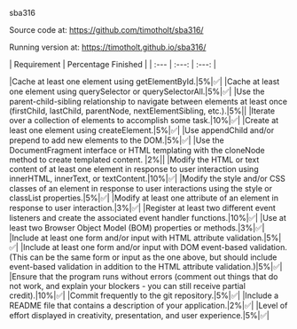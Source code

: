 sba316

Source code at: https://github.com/timotholt/sba316/

Running version at: https://timotholt.github.io/sba316/

| Requirement | Percentage Finished |
| :--- | :---: | :---: |

|Cache at least one element using getElementById.|5%|✅|
|Cache at least one element using querySelector or querySelectorAll.|5%|✅|
|Use the parent-child-sibling relationship to navigate between elements at least once (firstChild, lastChild, parentNode, nextElementSibling, etc.).|5%||
|Iterate over a collection of elements to accomplish some task.|10%|✅|
|Create at least one element using createElement.|5%|✅|
|Use appendChild and/or prepend to add new elements to the DOM.|5%|✅|
|Use the DocumentFragment interface or HTML templating with the cloneNode method to create templated content. |2%||
|Modify the HTML or text content of at least one element in response to user interaction using innerHTML, innerText, or textContent.|10%|✅|
|Modify the style and/or CSS classes of an element in response to user interactions using the style or classList properties.|5%|✅|
|Modify at least one attribute of an element in response to user interaction.|3%|✅|
|Register at least two different event listeners and create the associated event handler functions.|10%|✅|
|Use at least two Browser Object Model (BOM) properties or methods.|3%|✅|
|Include at least one form and/or input with HTML attribute validation.|5%|✅|
|Include at least one form and/or input with DOM event-based validation. (This can be the same form or input as the one above, but should include event-based validation in addition to the HTML attribute validation.)|5%|✅|
|Ensure that the program runs without errors (comment out things that do not work, and explain your blockers - you can still receive partial credit).|10%|✅|
|Commit frequently to the git repository.|5%|✅|
|Include a README file that contains a description of your application.|2%|✅|
|Level of effort displayed in creativity, presentation, and user experience.|5%|✅|
